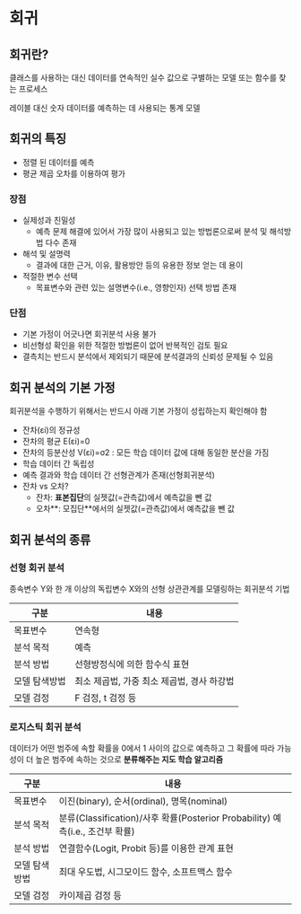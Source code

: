 # 회귀

## 회귀란?

클래스를 사용하는 대신 데이터를 연속적인 실수 값으로 구별하는 모델 또는 함수를 찾는 프로세스

레이블 대신 숫자 데이터를 예측하는 데 사용되는 통계 모델

## 회귀의 특징

- 정렬 된 데이터를 예측
- 평균 제곱 오차를 이용하여 평가

### 장점

- 실제성과 친밀성
    - 예측 문제 해결에 있어서 가장 많이 사용되고 있는 방법론으로써 분석 및 해석방법 다수 존재
- 해석 및 설명력
    - 결과에 대한 근거, 이유, 활용방안 등의 유용한 정보 얻는 데 용이
- 적절한 변수 선택
    - 목표변수와 관련 있는 설명변수(i.e., 영향인자) 선택 방법 존재

### 단점

- 기본 가정이 어긋나면 회귀분석 사용 불가
- 비선형성 확인을 위한 적절한 방법론이 없어 반복적인 검토 필요
- 결측치는 반드시 분석에서 제외되기 때문에 분석결과의 신뢰성 문제될 수 있음

## 회귀 분석의 기본 가정

회귀분석을 수행하기 위해서는 반드시 아래 기본 가정이 성립하는지 확인해야 함

- 잔차(εi)의 정규성
- 잔차의 평균 E(εi)=0
- 잔차의 등분산성 V(εi)=σ2 : 모든 학습 데이터 값에 대해 동일한 분산을 가짐
- 학습 데이터 간 독립성
- 예측 결과와 학습 데이터 간 선형관계가 존재(선형회귀분석)
- 잔차 vs 오차?
    - 잔차: **표본집단**의 실젯값(=관측값)에서 예측값을 뺀 값
    - 오차**: 모집단**에서의 실젯값(=관측값)에서 예측값을 뺀 값

## 회귀 분석의 종류

### 선형 회귀 분석

종속변수 Y와 한 개 이상의 독립변수 X와의 선형 상관관계를 모델링하는 회귀분석 기법

| 구분 | 내용 |
| --- | --- |
| 목표변수 | 연속형 |
| 분석 목적 | 예측 |
| 분석 방법 | 선형방정식에 의한 함수식 표현 |
| 모델 탐색방법 | 최소 제곱법, 가중 최소 제곱법, 경사 하강법 |
| 모델 검정 | F 검정, t 검정 등 |

### 로지스틱 회귀 분석

데이터가 어떤 범주에 속할 확률을 0에서 1 사이의 값으로 예측하고 그 확률에 따라 가능성이 더 높은 범주에 속하는 것으로 **분류해주는 지도 학습 알고리즘**

| 구분 | 내용 |
| --- | --- |
| 목표변수 | 이진(binary), 순서(ordinal), 명목(nominal) |
| 분석 목적 | 분류(Classification)/사후 확률(Posterior Probability) 예측(i.e., 조건부 확률) |
| 분석 방법 | 연결함수(Logit, Probit 등)를 이용한 관계 표현 |
| 모델 탐색방법 | 최대 우도법, 시그모이드 함수, 소프트맥스 함수 |
| 모델 검정 | 카이제곱 검정 등 |
